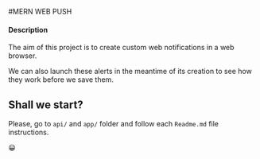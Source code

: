 #MERN WEB PUSH 

#### Description
The aim of this project is to create custom web notifications in a web browser.

We can also launch these alerts in the meantime of its creation to see how they work before we save them. 

## Shall we start?
Please, go to `api/` and `app/` folder and follow each `Readme.md` file instructions.

😀
